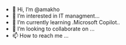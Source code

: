 - 👋 Hi, I’m @amakho
- 👀 I’m interested in IT managment...
- 🌱 I’m currently learning .Microsoft Copilot..
- 💞️ I’m looking to collaborate on ...
- 📫 How to reach me ...

<!---
amakho/amakho is a ✨ special ✨ repository because its `README.md` (this file) appears on your GitHub profile.
You can click the Preview link to take a look at your changes.
--->
